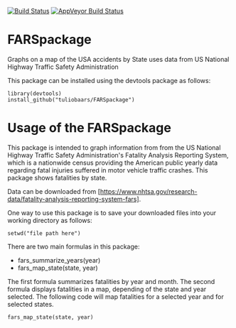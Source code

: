 [![Build Status](https://travis-ci.org/josealburgos/CourseraPackage.svg?branch=master)](https://travis-ci.org/josealburgos/CourseraPackage)
[![AppVeyor Build Status](https://ci.appveyor.com/api/projects/status/github/paesibassi/BuildingRPackage?branch=master&svg=true)](https://ci.appveyor.com/project/paesibassi/BuildingRPackage)


# FARSpackage
Graphs on a map of the USA accidents by State uses data from US National Highway Traffic Safety Administration

This package can be installed using the devtools package as follows:

```{r, eval = FALSE}
library(devtools)
install_github("tuliobaars/FARSpackage")
```

# Usage of the FARSpackage

This package is intended to graph information from from the US National Highway Traffic Safety Administration's Fatality Analysis Reporting System, which is a nationwide census providing the American public yearly data regarding fatal injuries suffered in motor vehicle traffic crashes.  This package shows fatalities by state.

Data can be downloaded from [https://www.nhtsa.gov/research-data/fatality-analysis-reporting-system-fars].

One way to use this package is to save your downloaded files into your working directory as follows:

```{r, eval = FALSE}
setwd("file path here")
```

There are two main formulas in this package:

-  fars_summarize_years(year)
-  fars_map_state(state, year)

The first formula summarizes fatalities by year and month.  The second formula displays fatalities in a map, depending of the state and year selected.  The following code will map fatalities for a selected year and for selected states.

```{r, eval= FALSE}
fars_map_state(state, year)
```
